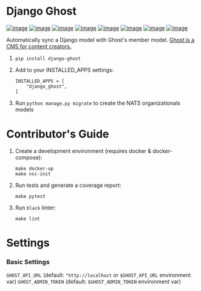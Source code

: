 # Django Ghost

[![image](https://img.shields.io/pypi/v/django-ghost)](https://pypi.org/project/django-ghost/) [![image](https://img.shields.io/pypi/pyversions/django-ghost)](https://pypi.org/project/django-ghost/) [![image](https://img.shields.io/pypi/djversions/django-ghost)](https://pypi.org/project/django-ghost/) [![image](https://img.shields.io/pypi/wheel/django-ghost)](https://pypi.org/project/django-ghost/) [![image](https://img.shields.io/discord/773452324692688956)](https://discord.gg/Y848Hq9xKh) [![image](https://img.shields.io/github/workflow/status/bitsy-ai/django-ghost/Test)](https://github.com/bitsy-ai/django-ghost) [![image](https://img.shields.io/codecov/c/github/bitsy-ai/django-ghost)](https://github.com/bitsy-ai/django-ghost) [![image](https://img.shields.io/github/release-date-pre/bitsy-ai/django-ghost)](https://github.com/bitsy-ai/django-ghost)

Automatically sync a Django model with Ghost's member model. [Ghost is a CMS for content creators.](https://ghost.org/)

1. `pip install django-ghost` 

2.  Add to your INSTALLED_APPS settings:

        INSTALLED_APPS = [
            "django_ghost",
        ]

3.  Run `python manage.py migrate` to create the NATS organizationals
    models

Contributor's Guide
====================

1.  Create a development environment (requires docker & docker-compose):

        make docker-up
        make nsc-init

2.  Run tests and generate a coverage report:

        make pytest

3.  Run `black` linter:

        make lint


Settings
===========

### Basic Settings
`GHOST_API_URL` (default: `"http://localhost` or `$GHOST_API_URL` environment var)
`GHOST_ADMIN_TOKEN` (default: `$GHOST_ADMIN_TOKEN` environment var)
